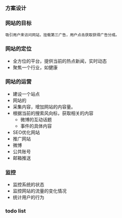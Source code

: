 ### 方案设计
### 网站的目标
	吸引用户来访问网站，挂载第三广告，用户点击获取获得广告分成。
### 网站的定位
* 全方位的平台，提供当前的热点新闻，实时动态
* 聚焦一个行业，如健康 

### 网站的运营
* 建设一个站点
 * 网站的
* 采集内容，增加网站的内容量。
 * 根据当前的搜索风向标，获取相关的内容
    * 微博的互动话题
    * 事件的具体内容
* SEO优化网站
* 推广网站
 * 微博
 * 公共账号
 * 邮箱推送

### 监控
* 监控系统的状态
* 监控网站的流量的变化情况
* 统计用户的行为

### todo list 
